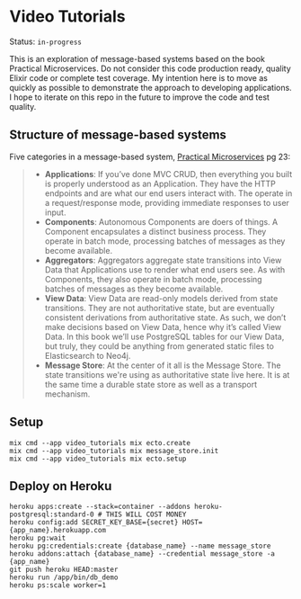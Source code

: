 # Video Tutorials

Status: `in-progress`

This is an exploration of message-based systems based on the book Practical Microservices.
Do not consider this code production ready, quality Elixir code or complete test coverage. My
intention here is to move as quickly as possible to demonstrate the approach to developing
applications. I hope to iterate on this repo in the future to improve the code and test quality.

## Structure of message-based systems

Five categories in a message-based system, [Practical Microservices](https://pragprog.com/titles/egmicro/practical-microservices/) pg 23:

> * __Applications__: If you’ve done MVC CRUD, then everything you built is properly understood as
>   an Application. They have the HTTP endpoints and are what our end users interact with. The
>   operate in a request/response mode, providing immediate responses to user input.
> * __Components__: Autonomous Components are doers of things. A Component encapsulates a distinct
>   business process. They operate in batch mode, processing batches of messages as they become
>   available.
> * __Aggregators__: Aggregators aggregate state transitions into View Data that Applications use to
>   render what end users see. As with Components, they also operate in batch mode, processing batches
>   of messages as they become available.
> * __View Data__: View Data are read-only models derived from state transitions. They are not
>   authoritative state, but are eventually consistent derivations from authoritative state. As such,
>   we don’t make decisions based on View Data, hence why it’s called View Data. In this book we’ll
>   use PostgreSQL tables for our View Data, but truly, they could be anything from generated static
>   files to Elasticsearch to Neo4j.
> * __Message Store__: At the center of it all is the Message Store. The state transitions we're using as
>   authoritative state live here. It is at the same time a durable state store as well as a transport
>   mechanism.

## Setup

    mix cmd --app video_tutorials mix ecto.create
    mix cmd --app video_tutorials mix message_store.init
    mix cmd --app video_tutorials mix ecto.setup

## Deploy on Heroku

    heroku apps:create --stack=container --addons heroku-postgresql:standard-0 # THIS WILL COST MONEY
    heroku config:add SECRET_KEY_BASE={secret} HOST={app_name}.herokuapp.com
    heroku pg:wait
    heroku pg:credentials:create {database_name} --name message_store
    heroku addons:attach {database_name} --credential message_store -a {app_name}
    git push heroku HEAD:master
    heroku run /app/bin/db_demo
    heroku ps:scale worker=1
